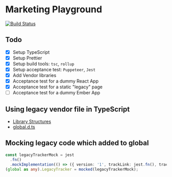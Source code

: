 # Marketing Playground

[![Build Status](https://travis-ci.com/zoltan-nz/marketing-playground.svg?branch=master)](https://travis-ci.com/zoltan-nz/marketing-playground)

## Todo

- [x] Setup TypeScript
- [x] Setup Prettier
- [x] Setup build tools: `tsc`, `rollup`
- [x] Setup acceptance test: `Puppeteer`, `Jest`
- [x] Add Vendor libraries
- [x] Acceptance test for a dummy React App
- [x] Acceptance test for a static "legacy" page
- [ ] Acceptance test for a dummy Ember App

## Using legacy vendor file in TypeScript

- [Library Structures](https://www.typescriptlang.org/docs/handbook/declaration-files/library-structures.html)
- [global.d.ts](https://www.typescriptlang.org/docs/handbook/declaration-files/templates/global-d-ts.html)

## Mocking legacy code which added to global

```typescript
const legacyTrackerMock = jest
  .fn()
  .mockImplementation(() => ({ version: '1', trackLink: jest.fn(), trackPage: jest.fn(), url: () => 'asdf' }));
(global as any).LegacyTracker = mocked(legacyTrackerMock);
```
